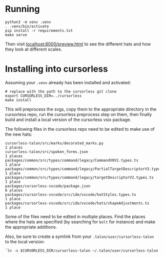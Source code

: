 # Running

```
python3 -m venv .venv
. .venv/bin/activate
pip install -r requirements.txt
make serve
```

Then visit [localhost:8000/preview.html](localhost:8000/preview.html) to see the different hats and how they look at different scales.

# Installing into cursorless

Assuming your `.venv` already has been installed and activated:

```
# replace with the path to the cursorless git clone
export CURSORLESS_DIR=../cursorless
make install
```

This will preprocess the svgs, copy them to the appropriate directory in the cursorless repo, run the cursorless preprocess step on them, then finally build and install a local version of the cursorless vsix package.

The following files in the cursorless repo need to be edited to make use of the new hats:

```
cursorless-talon/src/marks/decorated_marks.py                                    2 places
cursorless-talon/src/spoken_forms.json                                           1 places
packages/common/src/types/command/legacy/CommandV0V1.types.ts                    1 place
packages/common/src/types/command/legacy/PartialTargetDescriptorV3.types.ts      1 place
packages/common/src/types/command/legacy/targetDescriptorV2.types.ts             1 place
packages/cursorless-vscode/package.json                                          6 places
packages/cursorless-vscode/src/ide/vscode/hatStyles.types.ts                     1 place
packages/cursorless-vscode/src/ide/vscode/hats/shapeAdjustments.ts               1 place
```

Some of the files need to be edited in multiple places. Find the places where the hats are specified (by searching for `bolt` for instance) and make the appropriate additions.

Also, be sure to create a symlink from your `.talon/user/cursorless-talon` to the local version:

```
`ln -s $CURSORLESS_DIR/cursorless-talon ~/.talon/user/cursorless-talon
```
